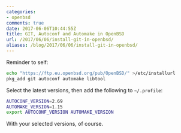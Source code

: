 ```yaml
---
categories:
- openbsd
comments: true
date: 2017-06-06T10:44:55Z
title: GIT, Autoconf and Automake in OpenBSD
url: /2017/06/06/install-git-in-openbsd/
aliases: /blog/2017/06/06/install-git-in-openbsd/
---
```


Reminder to self:

```sh
echo "https://ftp.eu.openbsd.org/pub/OpenBSD/" >/etc/installurl
pkg_add git autoconf automake libtool
```

Select the latest versions, then add the following to `~/.profile`:

```sh
AUTOCONF_VERSION=2.69
AUTOMAKE_VERSION=1.15
export AUTOCONF_VERSION AUTOMAKE_VERSION
```

With your selected versions, of course.

<!--
  -- Local Variables:
  -- mode: markdown
  -- End:
  -->
